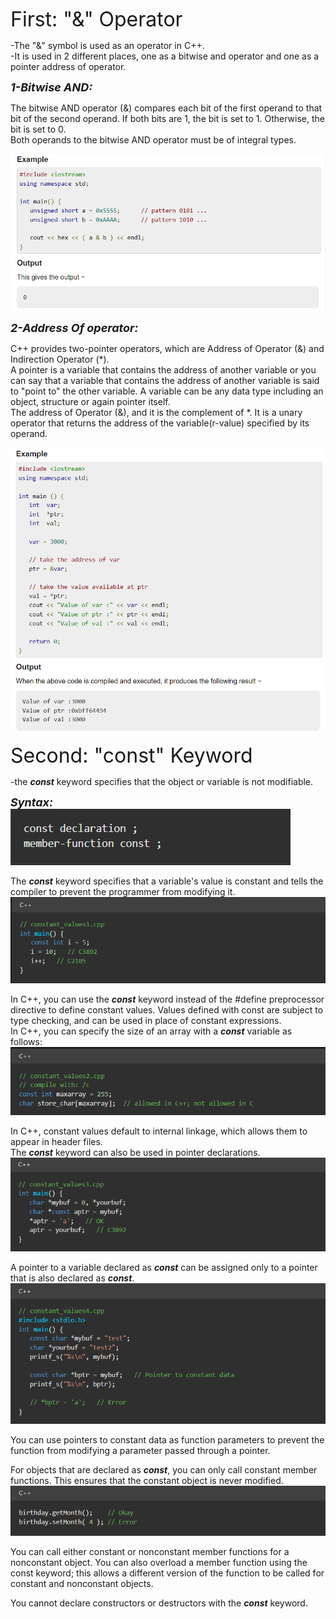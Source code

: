 <font size="6">First: "&" Operator </font>

-The "&" symbol is used as an operator in C++.\
-It is used in 2 different places, one as a bitwise and operator and one as a pointer address of operator.

**_<font size="4">1-Bitwise AND: </font>_**

The bitwise AND operator (&) compares each bit of the first operand to that bit of the second operand.
If both bits are 1, the bit is set to 1. Otherwise, the bit is set to 0.\
Both operands to the bitwise AND operator must be of integral types.

![1](1.png)

**_<font size="4">2-Address Of operator: </font>_**

C++ provides two-pointer operators, which are Address of Operator (&) and Indirection Operator (*).\
A pointer is a variable that contains the address of another variable or you can say that a variable that contains the address of another variable is said to "point to" the other variable. A variable can be any data type including an object, structure or again pointer itself.\
The address of Operator (&), and it is the complement of *. It is a unary operator that returns the address of the variable(r-value) specified by its operand.

![2](2.png)


<font size="6">Second: "const" Keyword </font>

-the _**const**_ keyword specifies that the object or variable is not modifiable.

**_<font size="4">Syntax: </font>_** 
![syntax](syntax.png)

The **_const_** keyword specifies that a variable's value is constant and tells the compiler to prevent the programmer from modifying it.
![values1](values1.png)

In C++, you can use the **_const_** keyword instead of the #define preprocessor directive to define constant values. Values defined with const are subject to type checking, and can be used in place of constant expressions.\
In C++, you can specify the size of an array with a **_const_** variable as follows:
![values2](values2.png)

In C++, constant values default to internal linkage, which allows them to appear in header files.\
The **_const_** keyword can also be used in pointer declarations.
![values3](values3.png)

A pointer to a variable declared as **_const_** can be assigned only to a pointer that is also declared as **_const_**.
![values4](values4.png)

You can use pointers to constant data as function parameters to prevent the function from modifying a parameter passed through a pointer.

For objects that are declared as **_const_**, you can only call constant member functions. This ensures that the constant object is never modified.
![values5](values5.png)

You can call either constant or nonconstant member functions for a nonconstant object. You can also overload a member function using the const keyword; this allows a different version of the function to be called for constant and nonconstant objects.

You cannot declare constructors or destructors with the **_const_** keyword.